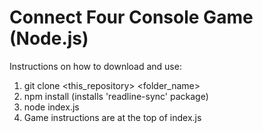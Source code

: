 # Connect Four Console Game (Node.js)

Instructions on how to download and use:
1. git clone <this_repository> <folder_name>
2. npm install (installs 'readline-sync' package)
3. node index.js
4. Game instructions are at the top of index.js
